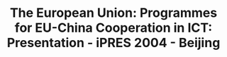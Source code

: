 ---
abstract: null
creators:
- Segbert, Monika
date: null
document_url: https://services.phaidra.univie.ac.at/api/object/o:295027/download
grand_parent: iPRES
institutions: []
keywords:
- beijing
landing_page_url: https://phaidra.univie.ac.at/o:295027
language: eng
layout: publication
license: CC BY-SA 3.0 AT
notes_url: null
parent: iPRES 2004
presentation_url: null
size: 70787
source_name: iPRES
title: 'The European Union: Programmes for EU-China Cooperation in ICT: Presentation
  - iPRES 2004 - Beijing'
type: paper
year: 2004
---